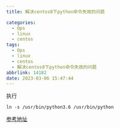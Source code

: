 ```yaml
---
title: 解决centos8下python命令失效的问题

categories:
  - Ops
  - linux
  - centos
tags:
  - Ops
  - linux
  - centos
  - 解决centos8下python命令失效的问题
abbrlink: 14182
date: 2023-03-06 15:47:44
---
```


执行

```shell
ln -s /usr/bin/python3.6 /usr/bin/python
```

[参考地址](https://blog.csdn.net/have_a_cat/article/details/118191281)
